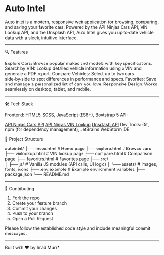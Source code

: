 # Auto Intel

Auto Intel is a modern, responsive web application for browsing, comparing, and saving your favorite cars. Powered by the API Ninjas Cars API, VIN Lookup API, and the Unsplash API, Auto Intel gives you up‑to‑date vehicle data with a sleek, intuitive interface.

---

🔍 Features

Explore Cars: Browse popular makes and models with key specifications.
Search by VIN: Lookup detailed vehicle information using a VIN and generate a PDF report.
Compare Vehicles: Select up to two cars side‑by‑side to spot differences in performance and specs.
Favorites: Save and manage a personalized list of cars you love.
Responsive Design: Works seamlessly on desktop, tablet, and mobile.

---

🛠 Tech Stack

  Frontend: HTML5, SCSS, JavaScript (ES6+), Bootstrap 5
  API:

  [API Ninjas Cars API](https://api.api-ninjas.com/api/cars)
  [API Ninjas VIN Lookup](https://api.api-ninjas.com/api/vinlookup)
  [Unsplash API](https://unsplash.com/documentation#get-a-photo)
  Dev Tools: Git, npm (for dependency management), JetBrains WebStorm IDE

📂 Project Structure

autointel/
├── index.html           # Home page
├── explore.html         # Browse cars
├── vinlookup.html       # VIN lookup page
├── compare.html         # Comparison page
├── favorites.html       # Favorites page
├── src/          
│   ├── js/              # Vanilla JS modules (API calls, UI logic)
│   └── assets/          # Images, fonts, icons
├── .env.example         # Example environment variables
├── package.json
└── README.md

---

🙌 Contributing

1. Fork the repo
2. Create your feature branch
3. Commit your changes
4. Push to your branch
5. Open a Pull Request

Please follow the established code style and include meaningful commit messages.

---

Built with ❤︎ by Imad Murr*
